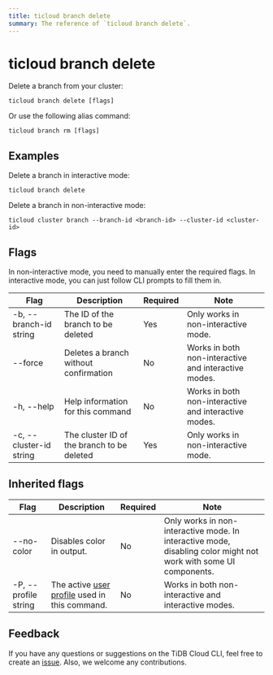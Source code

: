 ```yaml
---
title: ticloud branch delete
summary: The reference of `ticloud branch delete`.
---
```


# ticloud branch delete

Delete a branch from your cluster:

```shell
ticloud branch delete [flags]
```

Or use the following alias command:

```shell
ticloud branch rm [flags]
```

## Examples

Delete a branch in interactive mode:

```shell
ticloud branch delete
```

Delete a branch in non-interactive mode:

```shell
ticloud cluster branch --branch-id <branch-id> --cluster-id <cluster-id>
```

## Flags

In non-interactive mode, you need to manually enter the required flags. In interactive mode, you can just follow CLI prompts to fill them in.

| Flag                    | Description                                | Required | Note                                                 |
|-------------------------|--------------------------------------------|----------|------------------------------------------------------|
| -b, --branch-id string  | The ID of the branch to be deleted         | Yes      | Only works in non-interactive mode.                  |
| --force                 | Deletes a branch without confirmation      | No       | Works in both non-interactive and interactive modes. |
| -h, --help              | Help information for this command          | No       | Works in both non-interactive and interactive modes. |
| -c, --cluster-id string | The cluster ID of the branch to be deleted | Yes      | Only works in non-interactive mode.                  |

## Inherited flags

| Flag                 | Description                                                                                | Required | Note                                                                                                              |
|----------------------|--------------------------------------------------------------------------------------------|----------|-------------------------------------------------------------------------------------------------------------------|
| --no-color           | Disables color in output.                                                                  | No       | Only works in non-interactive mode. In interactive mode, disabling color might not work with some UI components.  |
| -P, --profile string | The active [user profile](/tidb-cloud/cli-reference.md#user-profile) used in this command. | No       | Works in both non-interactive and interactive modes.                                                              |

## Feedback

If you have any questions or suggestions on the TiDB Cloud CLI, feel free to create an [issue](https://github.com/tidbcloud/tidbcloud-cli/issues/new/choose). Also, we welcome any contributions.
